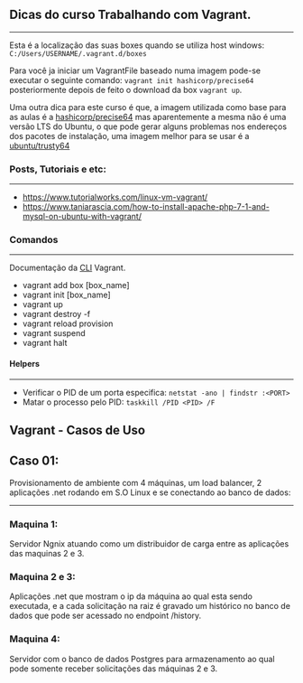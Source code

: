## Dicas do curso Trabalhando com Vagrant.
---

Esta é a localização das suas boxes quando se utiliza host windows: `C:/Users/USERNAME/.vagrant.d/boxes`

Para você ja iniciar um VagrantFile baseado numa imagem pode-se executar o seguinte comando: `vagrant init hashicorp/precise64` posteriormente depois de feito o download da box `vagrant up`.

Uma outra dica para este curso é que, a imagem utilizada como base para as aulas é a [hashicorp/precise64](https://app.vagrantup.com/hashicorp/boxes/precise64) mas aparentemente a mesma não é uma versão LTS do Ubuntu, o que pode gerar alguns problemas nos endereços dos pacotes de instalação, uma imagem melhor para se usar é a [ubuntu/trusty64](https://app.vagrantup.com/ubuntu/boxes/trusty64)

### Posts, Tutoriais e etc:
---
- https://www.tutorialworks.com/linux-vm-vagrant/
- https://www.taniarascia.com/how-to-install-apache-php-7-1-and-mysql-on-ubuntu-with-vagrant/

### Comandos
---
Documentação da [CLI](https://developer.hashicorp.com/vagrant/docs/cli]) Vagrant.

- vagrant add box [box_name]
- vagrant init [box_name]
- vagrant up
- vagrant destroy -f
- vagrant reload provision
- vagrant suspend
- vagrant halt

#### Helpers
---
- Verificar o PID de um porta especifica: `netstat -ano | findstr :<PORT>`
- Matar o processo pelo PID: `taskkill /PID <PID> /F`

## Vagrant - Casos de Uso

## Caso 01:

Provisionamento de ambiente com 4 máquinas, um load balancer, 2 aplicações .net rodando em S.O Linux e se conectando ao banco de dados:

---

### **Maquina 1:**
Servidor Ngnix atuando como um distribuidor de carga entre as aplicações das maquinas 2 e 3.

### **Maquina 2 e 3:**
Aplicações .net que mostram o ip da máquina ao qual esta sendo executada, e a cada solicitação na raiz é gravado um histórico no banco de dados que pode ser acessado no endpoint /history.

### **Maquina 4:**
Servidor com o banco de dados Postgres para armazenamento ao qual pode somente receber solicitações das máquinas 2 e 3.
